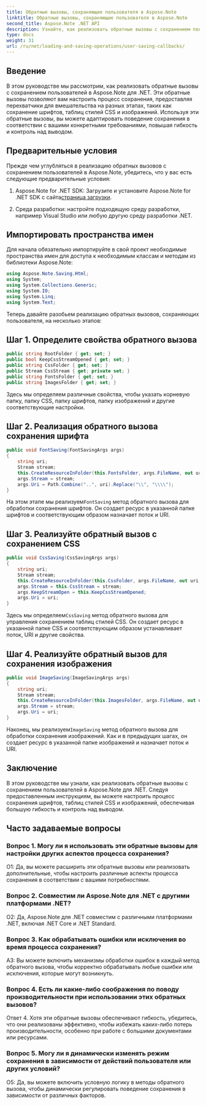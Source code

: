 ```yaml
---
title: Обратные вызовы, сохраняющие пользователя в Aspose.Note
linktitle: Обратные вызовы, сохраняющие пользователя в Aspose.Note
second_title: Aspose.Note .NET API
description: Узнайте, как реализовать обратные вызовы с сохранением пользователей в Aspose.Note для .NET, чтобы настроить сохранение шрифтов, CSS и изображений.
type: docs
weight: 31
url: /ru/net/loading-and-saving-operations/user-saving-callbacks/
---
```

## Введение

В этом руководстве мы рассмотрим, как реализовать обратные вызовы с сохранением пользователей в Aspose.Note для .NET. Эти обратные вызовы позволяют вам настроить процесс сохранения, предоставляя перехватчики для вмешательства на разных этапах, таких как сохранение шрифтов, таблиц стилей CSS и изображений. Используя эти обратные вызовы, вы можете адаптировать поведение сохранения в соответствии с вашими конкретными требованиями, повышая гибкость и контроль над выводом.

## Предварительные условия

Прежде чем углубляться в реализацию обратных вызовов с сохранением пользователей в Aspose.Note, убедитесь, что у вас есть следующие предварительные условия:

1.  Aspose.Note for .NET SDK: Загрузите и установите Aspose.Note for .NET SDK с сайта[страница загрузки](https://releases.aspose.com/note/net/).
   
2. Среда разработки: настройте подходящую среду разработки, например Visual Studio или любую другую среду разработки .NET.

## Импортировать пространства имен

Для начала обязательно импортируйте в свой проект необходимые пространства имен для доступа к необходимым классам и методам из библиотеки Aspose.Note:

```csharp
using Aspose.Note.Saving.Html;
using System;
using System.Collections.Generic;
using System.IO;
using System.Linq;
using System.Text;
```

Теперь давайте разобьем реализацию обратных вызовов, сохраняющих пользователя, на несколько этапов:

## Шаг 1. Определите свойства обратного вызова

```csharp
public string RootFolder { get; set; }
public bool KeepCssStreamOpened { get; set; }
public string CssFolder { get; set; }
public Stream CssStream { get; private set; }
public string FontsFolder { get; set; }
public string ImagesFolder { get; set; }
```

Здесь мы определяем различные свойства, чтобы указать корневую папку, папку CSS, папку шрифтов, папку изображений и другие соответствующие настройки.

## Шаг 2. Реализация обратного вызова сохранения шрифта

```csharp
public void FontSaving(FontSavingArgs args)
{
    string uri;
    Stream stream;
    this.CreateResourceInFolder(this.FontsFolder, args.FileName, out uri, out stream);
    args.Stream = stream;
    args.Uri = Path.Combine("..", uri).Replace("\\", "\\\\");
}
```

 На этом этапе мы реализуем`FontSaving` метод обратного вызова для обработки сохранения шрифтов. Он создает ресурс в указанной папке шрифтов и соответствующим образом назначает поток и URI.

## Шаг 3. Реализуйте обратный вызов с сохранением CSS

```csharp
public void CssSaving(CssSavingArgs args)
{
    string uri;
    Stream stream;
    this.CreateResourceInFolder(this.CssFolder, args.FileName, out uri, out stream);
    args.Stream = this.CssStream = stream;
    args.KeepStreamOpen = this.KeepCssStreamOpened;
    args.Uri = uri;
}
```

 Здесь мы определяем`CssSaving` метод обратного вызова для управления сохранением таблиц стилей CSS. Он создает ресурс в указанной папке CSS и соответствующим образом устанавливает поток, URI и другие свойства.

## Шаг 4. Реализуйте обратный вызов для сохранения изображения

```csharp
public void ImageSaving(ImageSavingArgs args)
{
    string uri;
    Stream stream;
    this.CreateResourceInFolder(this.ImagesFolder, args.FileName, out uri, out stream);
    args.Stream = stream;
    args.Uri = uri;
}
```

 Наконец, мы реализуем`ImageSaving` метод обратного вызова для обработки сохранения изображений. Как и в предыдущих шагах, он создает ресурс в указанной папке изображений и назначает поток и URI.

## Заключение

В этом руководстве мы узнали, как реализовать обратные вызовы с сохранением пользователей в Aspose.Note для .NET. Следуя предоставленным инструкциям, вы можете настроить процесс сохранения шрифтов, таблиц стилей CSS и изображений, обеспечивая большую гибкость и контроль над выводом.

## Часто задаваемые вопросы

### Вопрос 1. Могу ли я использовать эти обратные вызовы для настройки других аспектов процесса сохранения?

О1: Да, вы можете расширить эти обратные вызовы или реализовать дополнительные, чтобы настроить различные аспекты процесса сохранения в соответствии с вашими потребностями.

### Вопрос 2. Совместим ли Aspose.Note для .NET с другими платформами .NET?

О2: Да, Aspose.Note для .NET совместим с различными платформами .NET, включая .NET Core и .NET Standard.

### Вопрос 3. Как обрабатывать ошибки или исключения во время процесса сохранения?

A3: Вы можете включить механизмы обработки ошибок в каждый метод обратного вызова, чтобы корректно обрабатывать любые ошибки или исключения, которые могут возникнуть.

### Вопрос 4. Есть ли какие-либо соображения по поводу производительности при использовании этих обратных вызовов?

Ответ 4. Хотя эти обратные вызовы обеспечивают гибкость, убедитесь, что они реализованы эффективно, чтобы избежать каких-либо потерь производительности, особенно при работе с большими документами или ресурсами.

### Вопрос 5. Могу ли я динамически изменять режим сохранения в зависимости от действий пользователя или других условий?

О5: Да, вы можете включить условную логику в методы обратного вызова, чтобы динамически регулировать поведение сохранения в зависимости от различных факторов.